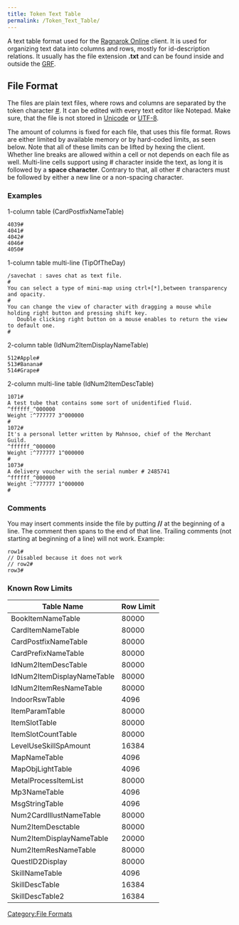 ```yaml
---
title: Token Text Table
permalink: /Token_Text_Table/
---
```


A text table format used for the [Ragnarok Online](Ragnarok_Online) client. It is used for organizing text data into columns and rows, mostly for id-description relations. It usually has the file extension **.txt** and can be found inside and outside the [GRF](/GRF "wikilink").

File Format
-----------

The files are plain text files, where rows and columns are separated by the token character [\#](wikipedia:Hash_symbol). It can be edited with every text editor like Notepad. Make sure, that the file is not stored in [Unicode](/wikipedia:Unicode "wikilink") or [UTF-8](/wikipedia:UTF-8 "wikilink").

The amount of columns is fixed for each file, that uses this file format. Rows are either limited by available memory or by hard-coded limits, as seen below. Note that all of these limits can be lifted by hexing the client. Whether line breaks are allowed within a cell or not depends on each file as well. Multi-line cells support using \# character inside the text, as long it is followed by a **space character**. Contrary to that, all other \# characters must be followed by either a new line or a non-spacing character.

### Examples

1-column table (CardPostfixNameTable)

    4039#
    4041#
    4042#
    4046#
    4050#

1-column table multi-line (TipOfTheDay)

    /savechat : saves chat as text file.
    #
    You can select a type of mini-map using ctrl+[*],between transparency and opacity.
    #
    You can change the view of character with dragging a mouse while holding right button and pressing shift key.
       Double clicking right button on a mouse enables to return the view to default one.
    #

2-column table (IdNum2ItemDisplayNameTable)

    512#Apple#
    513#Banana#
    514#Grape#

2-column multi-line table (IdNum2ItemDescTable)

    1071#
    A test tube that contains some sort of unidentified fluid.
    ^ffffff_^000000
    Weight :^777777 3^000000
    #
    1072#
    It's a personal letter written by Mahnsoo, chief of the Merchant Guild.
    ^ffffff_^000000
    Weight :^777777 1^000000
    #
    1073#
    A delivery voucher with the serial number # 2485741
    ^ffffff_^000000
    Weight :^777777 1^000000
    #

### Comments

You may insert comments inside the file by putting **//** at the beginning of a line. The comment then spans to the end of that line. Trailing comments (not starting at beginning of a line) will not work. Example:

    row1#
    // Disabled because it does not work
    // row2#
    row3#

### Known Row Limits

| Table Name                 | Row Limit |
|----------------------------|-----------|
| BookItemNameTable          | 80000     |
| CardItemNameTable          | 80000     |
| CardPostfixNameTable       | 80000     |
| CardPrefixNameTable        | 80000     |
| IdNum2ItemDescTable        | 80000     |
| IdNum2ItemDisplayNameTable | 80000     |
| IdNum2ItemResNameTable     | 80000     |
| IndoorRswTable             | 4096      |
| ItemParamTable             | 80000     |
| ItemSlotTable              | 80000     |
| ItemSlotCountTable         | 80000     |
| LevelUseSkillSpAmount      | 16384     |
| MapNameTable               | 4096      |
| MapObjLightTable           | 4096      |
| MetalProcessItemList       | 80000     |
| Mp3NameTable               | 4096      |
| MsgStringTable             | 4096      |
| Num2CardIllustNameTable    | 80000     |
| Num2ItemDesctable          | 80000     |
| Num2ItemDisplayNameTable   | 20000     |
| Num2ItemResNameTable       | 80000     |
| QuestID2Display            | 80000     |
| SkillNameTable             | 4096      |
| SkillDescTable             | 16384     |
| SkillDescTable2            | 16384     |

[Category:File Formats](Category:File_Formats)